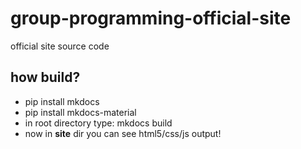 # group-programming-official-site
official site source code 


## how build?
- pip install mkdocs
- pip install mkdocs-material
- in root directory type: mkdocs build
- now in **site** dir you can see html5/css/js output!
